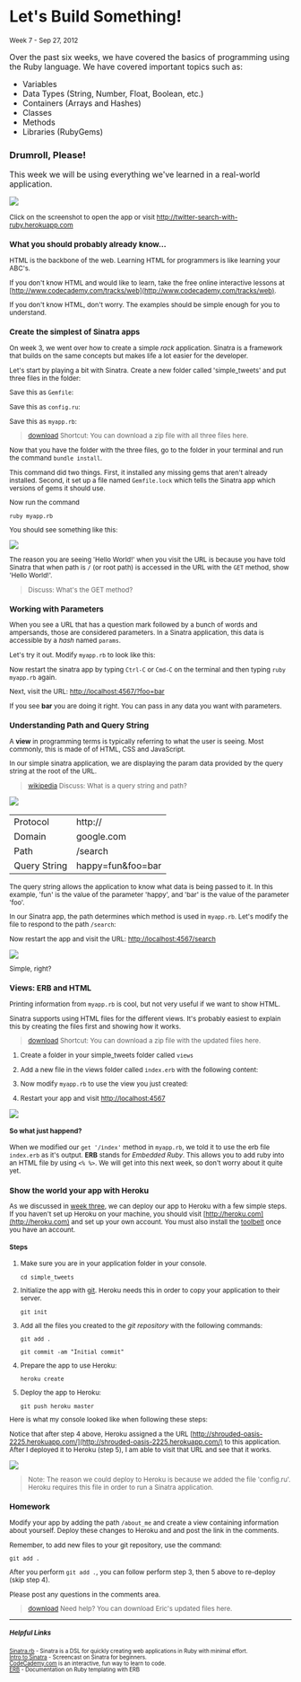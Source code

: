 <h1>Let's Build Something!</h1>
<small class="article-source">
  Week 7 - Sep 27, 2012
</small>

Over the past six weeks, we have covered the basics of programming using the Ruby language. We have covered important topics such as:

* Variables
* Data Types (String, Number, Float, Boolean, etc.)
* Containers (Arrays and Hashes)
* Classes
* Methods
* Libraries (RubyGems)

### Drumroll, Please!

This week we will be using everything we've learned in a real-world application.

<a href="http://twitter-search-with-ruby.herokuapp.com" target="_blank"><img src="/img/sinatra_twitter_app.png" /></a>

<small>Click on the screenshot to open the app or visit <a href="http://twitter-search-with-ruby.herokuapp.com" target="_blank">http://twitter-search-with-ruby.herokuapp.com</a>

### What you should probably already know...

HTML is the backbone of the web. Learning HTML for programmers is like learning your ABC's.

If you don't know HTML and would like to learn, take the free online interactive lessons at [http://www.codecademy.com/tracks/web](http://www.codecademy.com/tracks/web).

If you don't know HTML, don't worry. The examples should be simple enough for you to understand.

### Create the simplest of Sinatra apps

On week 3, we went over how to create a simple *rack* application. Sinatra is a framework that builds on the same concepts but makes life a lot easier for the developer.

Let's start by playing a bit with Sinatra. Create a new folder called 'simple_tweets' and put three files in the folder:

Save this as `Gemfile`:

<script src="https://gist.github.com/3791021.js?file=Gemfile"></script>

Save this as `config.ru`:

<script src="https://gist.github.com/3791009.js?file=config.ru"></script>

Save this as `myapp.rb`:

<script src="https://gist.github.com/3791013.js?file=myapp.rb"></script>

<blockquote class="tip">
  <a href="/assets/simple_tweets.zip" class="pull-right btn btn-mini btn-primary">download</a>
  Shortcut: You can download a zip file with all three files here.
</blockquote>

Now that you have the folder with the three files, go to the folder in your terminal and run the command `bundle install`.

<script src="https://gist.github.com/3791059.js?file=bundle_install.sh"></script>

This command did two things. First, it installed any missing gems that aren't already installed. Second, it set up a file named `Gemfile.lock` which tells the Sinatra app which versions of gems it should use.

Now run the command

    ruby myapp.rb

You should see something like this:

<img src="/img/ss_sinatra_1.png" />

The reason you are seeing 'Hello World!' when you visit the URL is because you have told Sinatra that when path is `/` (or root path) is accessed in the URL with the `GET` method, show 'Hello World!'.

<blockquote class="tip">Discuss: What's the GET method?</blockquote>

### Working with Parameters

When you see a URL that has a question mark followed by a bunch of words and ampersands, those are considered parameters. In a Sinatra application, this data is accessible by a *hash* named `params`.

Let's try it out. Modify `myapp.rb` to look like this:

<script src="https://gist.github.com/3791132.js?file=simple_tweetsmyapp.rb"></script>

Now restart the sinatra app by typing `Ctrl-C` or `Cmd-C` on the terminal and then typing `ruby myapp.rb` again.

Next, visit the URL: [http://localhost:4567/?foo=bar](http://localhost:4567/?foo=bar)

If you see **bar** you are doing it right. You can pass in any data you want with parameters.

### Understanding Path and Query String

A **view** in programming terms is typically referring to what the user is seeing. Most commonly, this is made of of HTML, CSS and JavaScript. 

In our simple sinatra application, we are displaying the param data provided by the query string at the root of the URL.

<blockquote class="tip">
  <a href="http://en.wikipedia.org/wiki/Query_string" target="_blank" class="pull-right">wikipedia</a>
  Discuss: What is a query string and path?
</blockquote>

![](/img/query_string.png)

<table class="table table-condensed table-bordered">
  <tr>
    <td>Protocol</td>
    <td>http://</td>
  </tr>
  <tr>
    <td>Domain</td>
    <td>google.com</td>
  </td>
  <tr>
    <td>Path</td>
    <td>/search</td>
  </tr>
  <tr>
    <td>Query String</td>
    <td>happy=fun&amp;foo=bar</td>
  </tr>
</table>

The query string allows the application to know what data is being passed to it. In this example, 'fun' is the value of the parameter 'happy', and 'bar' is the value of the parameter 'foo'.

In our Sinatra app, the path determines which method is used in `myapp.rb`. Let's modify the file to respond to the path `/search`:

<script src="https://gist.github.com/3794632.js?file=myapp.rb"></script>

Now restart the app and visit the URL: [http://localhost:4567/search](http://localhost:4567/search)

<img src="/img/ss_sinatra_2.png" />

Simple, right?

### Views: ERB and HTML

Printing information from `myapp.rb` is cool, but not very useful if we want to show HTML.

Sinatra supports using HTML files for the different views. It's probably easiest to explain this by creating the files first and showing how it works.  

<blockquote class="tip">
  <a href="/assets/simple_tweets-2.zip" class="pull-right btn btn-mini btn-primary">download</a>
  Shortcut: You can download a zip file with the updated files here.
</blockquote>

1. Create a folder in your simple_tweets folder called `views`
2. Add a new file in the views folder called `index.erb` with the following content:

    <script src="https://gist.github.com/3794717.js?file=index.erb"></script>

3. Now modify `myapp.rb` to use the view you just created:

    <script src="https://gist.github.com/3794721.js?file=myapp.rb"></script>

4. Restart your app and visit [http://localhost:4567](http://localhost:4567)  

<img src="/img/ss_sinatra_3.png" />

#### So what just happend?

When we modified our `get '/index'` method in `myapp.rb`, we told it to use the erb file `index.erb` as it's output. **ERB** stands for *Embedded Ruby*. This allows you to add ruby into an HTML file by using `<% %>`. We will get into this next week, so don't worry about it quite yet.

### Show the world your app with Heroku

As we discussed in [week three](/week/3), we can deploy our app to Heroku with a few simple steps. If you haven't set up Heroku on your machine, you should visit [http://heroku.com](http://heroku.com) and set up your own account. You must also install the [toolbelt](https://toolbelt.heroku.com/) once you have an account.

#### Steps

1. Make sure you are in your application folder in your console.
    
    `cd simple_tweets`

2. Initialize the app with [git](http://git-scm.com/). Heroku needs this in order to copy your application to their server.

    `git init`

3. Add all the files you created to the *git repository* with the following commands:

    `git add .`

    `git commit -am "Initial commit"`

4. Prepare the app to use Heroku:

    `heroku create`

5. Deploy the app to Heroku:

    `git push heroku master`

Here is what my console looked like when following these steps:    

<script src="https://gist.github.com/3794862.js?file=deploy_to_heroku.sh"></script>

Notice that after step 4 above, Heroku assigned a the URL [http://shrouded-oasis-2225.herokuapp.com/](http://shrouded-oasis-2225.herokuapp.com/) to this application. After I deployed it to Heroku (step 5), I am able to visit that URL and see that it works.

<img src="/img/ss_sinatra_4.png" />

<blockquote class="tip">
  Note: The reason we could deploy to Heroku is because we added the file 'config.ru'. Heroku requires this file in order to run a Sinatra application.
</blockquote>

### Homework

Modify your app by adding the path `/about_me` and create a view containing information about yourself. Deploy these changes to Heroku and and post the link in the comments.

Remember, to add new files to your git repository, use the command:
    
    git add .

After you perform `git add .`, you can follow perform step 3, then 5 above to re-deploy (skip step 4).

Please post any questions in the comments area.

<blockquote class="tip">
  <a href="/assets/simple_tweets-3.zip" class="pull-right btn btn-mini btn-primary">download</a>
  Need help? You can download Eric's updated files here.
</blockquote>

---

##### Helpful Links

<small>[Sinatra.rb](http://www.sinatrarb.com/) - Sinatra is a DSL for quickly creating web applications in Ruby with minimal effort.</small><br/>
<small>[Intro to Sinatra](http://screencasts.org/episodes/introduction-to-sinatra) - Screencast on Sinatra for beginners.</small><br/>
<small>[CodeCademy.com](http://www.codecademy.com/learn) is an interactive, fun way to learn to code.</small><br/>
<small>[ERB](http://ruby-doc.org/stdlib-1.9.3/libdoc/erb/rdoc/ERB.html) - Documentation on Ruby templating with ERB</small>
